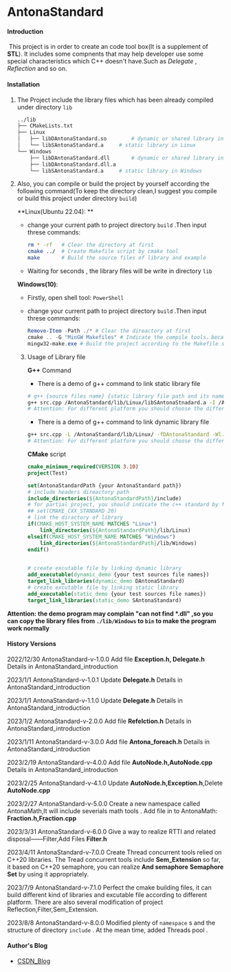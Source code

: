 # AntonaStandard

#### Introduction

​	This project is in order to create an code tool box(It is a supplement of **STL**). It includes some compnents that may help developer use some special characteristics which C++ doesn't have.Such as *Delegate* , *Reflection* and so on.



#### Installation 

1. The Project include the library files which has been already compiled under directory `lib` 

   ```bash
   ../lib
   ├── CMakeLists.txt
   ├── Linux
   │   ├── libDAntonaStandard.so		# dynamic or shared library in Linux
   │   └── libSAntonaStandard.a		# static library in Linux
   └── Windows
       ├── libDAntonaStandard.dll		# dynamic or shared library in Windows
       ├── libDAntonaStandard.dll.a
       └── libSAntonaStandard.a		# static library in Windows
   ```

2. Also, you can compile or build the project by yourself according the following command(To keep the directory clean,I suggest you compile or build this project under directory `build`)

   **Linux(Ubuntu 22.04): ** 

   - change your current path to project directory `build` .Then input threse commands:

     ```bash
     rm * -rf 	# Clear the directory at first
     cmake ../ 	# Create Makefile script by cmake tool 
     make 		# Build the source files of library and example 
     ```

   - Waiting for seconds , the library files will be write in directory `lib` 

   **Windows(10)**:

   - Firstly, open shell tool: `PowerShell`

   - change your current path to project directory `build` .Then input threse commands:

     ```powershell
     Remove-Item -Path ./* # Clear the direactory at first
     cmake .. -G "MinGW Makefiles" # Indicate the compile tools，because cmake create VS building files in defalut under platform Windows 
     mingw32-make.exe # Build the project according to the Makefile script
     ```

   3. Usage of Library file

      **G++** Command

      - There is a demo of g++ command to link static library file

      ```bash
      # g++ {source files name} {static library file path and its name} -I {the path of headers}
      g++ src.cpp /AntonaStandard/lib/Linux/libSAntonaStnadard.a -I /AntonaStandard/include -o app
      # Attention: For different platform you should choose the different library path
      ```

      - There is a demo of g++ command to link dynamic library file

      ```bash
      g++ src.cpp -L /AntonaStandard/lib/Linux/ -fDAntonaStandard -Wl.rpath=/AntonaStandard/lib/Linux/ -o app
      # Attention: For different platform you should choose the different library path
      ```

      **CMake** script

      ```cmake
      cmake_minimum_required(VERSION 3.10)
      project(Test)
      
      set(AntonaStandardPath {your AntonaStandard path})
      # include headers direactory path
      include_directories(${AntonaStandardPath}/include)
      # for partial project, you should indicate the c++ standard by following command:
      ## set(CMAKE_CXX_STANDARD 20)
      # link the diractory of library
      if(CMAKE_HOST_SYSTEM_NAME MATCHES "Linux")
          link_directories(${AntonaStandardPath}/lib/Linux)
      elseif(CMAKE_HOST_SYSTEM_NAME MATCHES "Windows")
          link_directories(${AntonaStandardPath}/lib/Windows)
      endif()
      
      	
      # create excutable file by linking dynamic library
      add_executable(dynamic_demo {your test sources file names})
      target_link_libraries(dynamic_demo DAntonaStandard)
      # create excutable file by linking static library
      add_executable(static_demo {your test sources file names})
      target_link_libraries(static_demo SAntonaStandard)
      ```


**Attention:  the demo program may complain "can not find \*.dll" ,so you can copy the library files from `./lib/Windows` to `bin` to make the program work normally** 

#### History Versions

2022/12/30 AntonaStandard-v-1.0.0 Add file **Exception.h, Delegate.h** Details in AntonaStandard_introduction

2023/1/1     AntonaStandard-v-1.0.1 Update **Delegate.h** Details in AntonaStandard_introduction

2023/1/1	 AntonaStandard-v-1.1.0 Update **Delegate.h** Details in AntonaStandard_introduction

2023/1/2	 AntonaStandard-v-2.0.0 Add file **Refelction.h** Details in AntonaStandard_introduction

2023/1/11   AntonaStandard-v-3.0.0 Add file **Antona_foreach.h** Details in AntonaStandard_introduction

2023/2/19   AntonaStandard-v-4.0.0 Add file **AutoNode.h,AutoNode.cpp** Details in AntonaStandard_introduction

2023/2/25   AntonaStandard-v-4.1.0 Update **AutoNode.h,Exception.h**,Delete **AutoNode.cpp**

2023/2/27   AntonaStandard-v-5.0.0  Create a new namespace called AntonaMath,It will include severials math tools . Add file in to AntonaMath: **Fraction.h,Fraction.cpp** 

2023/3/31   AntonaStandard-v-6.0.0 Give a way to realize RTTI and related disposal——Filter,Add Files **Filter.h** 

2023/4/11   AntonaStandard-v-7.0.0  Create Thread concurrent tools relied on C++20 libraries. The Tread concurrent tools include **Sem_Extension** so far, it based on C++20 semaphore, you can realize **And semaphore**  **Semaphore Set** by using it appropriately.

2023/7/9    AntonaStandard-v-7.1.0 Perfect the cmake building files, it can build different kind of libraries and excutable file according to different platform. There are also several modification of project Reflection,Filter,Sem_Extension.

2023/8/8   AntonaStandard-v-8.0.0 Modified plenty of `namespace` s and the structure of directory `include` . At the mean time, added Threads pool .

#### Author's Blog

- [CSDN_Blog](https://blog.csdn.net/yyy11280335?spm=1000.2115.3001.5343) 